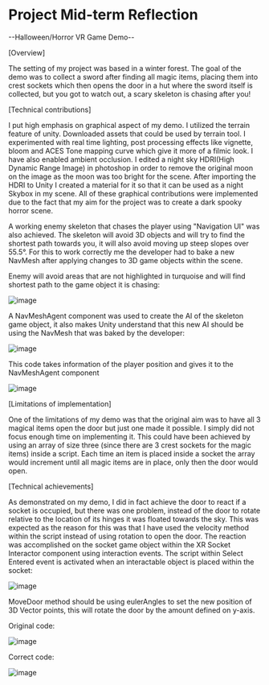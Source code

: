 # Project Mid-term Reflection

--Halloween/Horror VR Game Demo--

[Overview]

The setting of my project was based in a winter forest. The goal of the demo was to collect a sword after finding all magic items, placing them into crest sockets which then opens the door in a hut where the sword itself is collected, but you got to watch out, a scary skeleton is chasing after you!

[Technical contributions]

I put high emphasis on graphical aspect of my demo. I utilized the terrain feature of unity. Downloaded assets that could be used by terrain tool. I experimented with real time lighting, post processing effects like vignette, bloom and ACES Tone mapping curve which give it more of a filmic look. I have also enabled ambient occlusion. I edited a night sky HDRI(High Dynamic Range Image) in photoshop in order to remove the original moon on the image as the moon was too bright for the scene. After importing the HDRI to Unity I created a material for it so that it can be used as a night Skybox in my scene. All of these graphical contributions were implemented due to the fact that my aim for the project was to create a dark spooky horror scene.

A working enemy skeleton that chases the player using "Navigation UI" was also achieved. The skeleton will avoid 3D objects and will try to find the shortest path towards you, it will also avoid moving up steep slopes over 55.5°. For this to work correctly me the developer had to bake a new NavMesh after applying changes to 3D game objects within the scene.

Enemy will avoid areas that are not highlighted in turquoise and will find shortest path to the game object it is chasing:

![image](https://user-images.githubusercontent.com/90252845/200051788-4faf8580-b659-4df1-ad96-c8c6e3daf48b.png)

A NavMeshAgent component was used to create the AI of the skeleton game object, it also makes Unity understand that this new AI should be using the NavMesh that was baked by the developer:

![image](https://user-images.githubusercontent.com/90252845/200052297-796b8c1f-59fb-4dde-8207-51818eb63c58.png)

This code takes information of the player position and gives it to the NavMeshAgent component

![image](https://user-images.githubusercontent.com/90252845/200059303-c17b8d05-0b3f-4961-bff9-af9e22fb1ce3.png)


[Limitations of implementation]

One of the limitations of my demo was that the original aim was to have all 3 magical items open the door but just one made it possible. I simply did not focus enough time on implementing it. This could have been achieved by using an array of size three (since there are 3 crest sockets for the magic items) inside a script. Each time an item is placed inside a socket the array would increment until all magic items are in place, only then the door would open.

[Technical achievements]

As demonstrated on my demo, I did in fact achieve the door to react if a socket is occupied, but there was one problem, instead of the door to rotate relative to the location of its hinges it was floated towards the sky. This was expected as the reason for this was that I have used the velocity method within the script instead of using rotation to open the door. The reaction was accomplished on the socket game object within the XR Socket Interactor component using interaction events. The script within Select Entered event is activated when an interactable object is placed within the socket:

![image](https://user-images.githubusercontent.com/90252845/200042262-73ef6de3-c428-4bb2-a712-af2a286359d0.png)

MoveDoor method should be using eulerAngles to set the new position of 3D Vector points, this will rotate the door by the amount defined on y-axis.

Original code:

![image](https://user-images.githubusercontent.com/90252845/200059187-c062cb19-ea37-4cd7-b143-aad1cef37fd4.png)

Correct code:

![image](https://user-images.githubusercontent.com/90252845/200058945-05f9144c-7153-4c5a-b8ab-25b30ae202f6.png)
